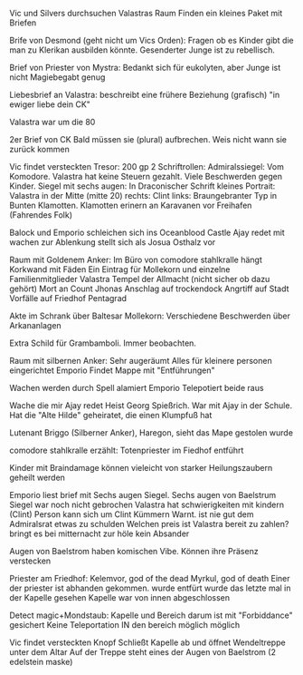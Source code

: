 Vic und Silvers durchsuchen Valastras Raum
Finden ein kleines Paket mit Briefen

Brife von Desmond (geht nicht um Vics Orden):
	Fragen ob es Kinder gibt die man zu Klerikan ausbilden könnte.
	Gesenderter Junge ist zu rebellisch.

Brief von Priester von Mystra:
	Bedankt sich für eukolyten, aber Junge ist nicht Magiebegabt genug

Liebesbrief an Valastra:
	beschreibt eine frühere  Beziehung (grafisch)
	"in ewiger liebe dein CK"

Valastra war um die 80

2er Brief von CK
Bald müssen sie (plural) aufbrechen. Weis nicht wann sie zurück kommen

Vic findet versteckten Tresor:
	200 gp
	2 Schriftrollen:
		Admiralssiegel:
			Vom Komodore. Valastra hat keine Steuern gezahlt. Viele Beschwerden gegen Kinder.
		Siegel mit sechs augen:
			In Draconischer Schrift
	kleines Portrait:
		Valastra in der Mitte (mitte 20)
		rechts: Clint
		links: Braungebranter Typ in Bunten Klamotten. Klamotten erinern an Karavanen vor Freihafen (Fahrendes Folk)


Balock und Emporio schleichen sich ins Oceanblood Castle
Ajay redet mit wachen zur Ablenkung
stellt sich als Josua Osthalz vor

Raum mit Goldenem Anker:
Im Büro von comodore stahlkralle hängt Korkwand mit Fäden
Ein Eintrag für Mollekorn und einzelne Familienmitglieder
Valastra
Tempel der Allmacht (nicht sicher ob dazu gehört)
Mort an Count Jhonas
Anschlag auf trockendock
Angrtiff auf Stadt
Vorfälle auf Friedhof
Pentagrad

Akte im Schrank über Baltesar Mollekorn:
Verschiedene Beschwerden über Arkananlagen

Extra Schild für Grambamboli. Immer beobachten.

Raum mit silbernen Anker:
Sehr augeräumt
Alles für kleinere personen eingerichtet
Emporio Findet Mappe mit "Entführungen"

Wachen werden durch Spell alamiert
Emporio Telepotiert beide raus

Wache die mir Ajay redet Heist Georg Spießrich. War mit Ajay in der Schule. Hat die "Alte Hilde" geheiratet, die einen Klumpfuß hat

Lutenant Briggo (Silberner Anker), Haregon, sieht das Mape gestolen wurde

comodore stahlkralle erzählt:
Totenpriester im Fiedhof entführt

Kinder mit Braindamage können vieleicht von starker Heilungszaubern geheilt werden

Emporio liest brief mit Sechs augen Siegel. 
Sechs augen von Baelstrum 
Siegel war noch nicht gebrochen
	Valastra hat schwierigkeiten mit kindern (Clint)
	Person kann sich um Clint Kümmern
	Warnt. ist nie gut dem Admiralsrat etwas zu schulden
	Welchen preis ist Valastra bereit zu zahlen?
	bringt es bei mitternacht zur höle
	kein Absander

Augen von Baelstrom haben komischen Vibe. Können ihre Präsenz verstecken

Priester am Friedhof:
Kelemvor, god of the dead
Myrkul, god of death
Einer der priester ist abhanden gekommen. wurde entfürt
wurde das letzte mal in der Kapelle gesehen
Kapelle war von innen abgeschlossen

Detect magic+Mondstaub:
Kapelle und Bereich darum ist mit "Forbiddance" gesichert
Keine Teleportation IN den bereich möglich möglich

Vic findet versteckten Knopf
Schließt Kapelle ab und öffnet Wendeltreppe unter dem Altar
Auf der Treppe steht eines der Augen von Baelstrom (2 edelstein maske)
